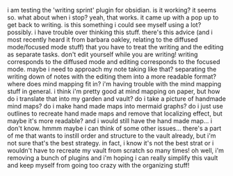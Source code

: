 i am testing the 'writing sprint' plugin for obsidian. is it working? it seems so. what about when i stop? yeah, that works. it came up with a pop up to get back to writing. is this something i could see myself using a lot? possibly. i have trouble over thinking this stuff. there's this advice (and i most recently heard it from barbara oakley, relating to the diffused mode/focused mode stuff) that you have to treat the writing and the editing as separate tasks. don't edit yourself while you are writing! writing corresponds to the diffused mode and editing corresponds to the focused mode. maybe i need to approach my note taking like that? separating the writing down of notes with the editing them into a more readable format? where does mind mapping fit in? i'm having trouble with the mind mapping stuff in general. i think i'm pretty good at mind mapping on paper, but how do i translate that into my garden and vault? do i take a picture of handmade mind maps? do i make hand made maps into mermaid graphs? do i just use outlines to recreate hand made maps and remove that localizing effect, but maybe it's more readable? and i would still have the hand made map... i don't know. hmmm maybe i can think of some other issues... there's a part of me that wants to instill order and structure to the vault already, but i'm not sure that's the best strategy. in fact, i know it's not the best strat or i wouldn't have to recreate my vault from scratch so many times! oh well, i'm removing a bunch of plugins and i'm hoping i can really simplify this vault and keep myself from going too crazy with the organizing stuff!
